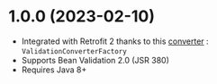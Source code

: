 # 1.0.0 (2023-02-10)

- Integrated with Retrofit 2 thanks to this [converter](https://github.com/square/retrofit/tree/master/retrofit-converters) : `ValidationConverterFactory` 
- Supports Bean Validation 2.0 (JSR 380)
- Requires Java 8+
